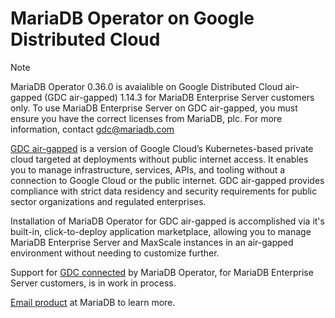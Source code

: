 # MariaDB Operator on Google Distributed Cloud 

> [!NOTE]  
> MariaDB Operator 0.36.0 is avaialible on Google Distributed Cloud air-gapped (GDC air-gapped) 1.14.3 for MariaDB Enterprise Server customers only.
> To use MariaDB Enterprise Server on GDC air-gapped, you must ensure you have the correct licenses from MariaDB, plc.
> For more information, contact [gdc@mariadb.com](mailto:gdc@mariadb.com)

[GDC air-gapped](https://cloud.google.com/distributed-cloud/hosted/docs/latest/gdch/overview) is a version of Google Cloud’s Kubernetes-based private cloud targeted at deployments without public internet access.
It enables you to manage infrastructure, services, APIs, and tooling without a connection to Google Cloud or the public internet. 
GDC air-gapped provides compliance with strict data residency and security requirements for public sector organizations and regulated enterprises.

Installation of MariaDB Operator for GDC air-gapped is accomplished via it's built-in, click-to-deploy application marketplace, allowing you to manage MariaDB Enterprise Server and MaxScale instances 
in an air-gapped environment without needing to customize further.

Support for [GDC connected](https://cloud.google.com/distributed-cloud/edge/latest/docs) by MariaDB Operator, for MariaDB Enterprise Server customers, is in work in process.

[Email product](mailto:product-feedback@mariadb.com) at MariaDB to learn more.

